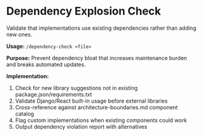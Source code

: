 # Dependency Explosion Check

Validate that implementations use existing dependencies rather than adding new ones.

**Usage:** `/dependency-check <file>`

**Purpose:** Prevent dependency bloat that increases maintenance burden and breaks automated updates.

**Implementation:**
1. Check for new library suggestions not in existing package.json/requirements.txt
2. Validate Django/React built-in usage before external libraries
3. Cross-reference against architecture-boundaries.md component catalog
4. Flag custom implementations when existing components could work
5. Output dependency violation report with alternatives